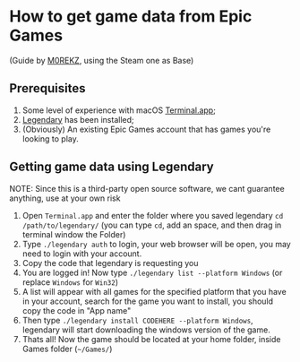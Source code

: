 How to get game data from Epic Games
===============================

(Guide by [M0REKZ](https://github.com/M0REKZ), using the Steam one as Base)

## Prerequisites

1. Some level of experience with macOS [Terminal.app](https://support.apple.com/guide/terminal/welcome/mac);
2. [Legendary](https://github.com/derrod/legendary) has been installed;
3. (Obviously) An existing Epic Games account that has games you're looking to play.

## Getting game data using Legendary

NOTE: Since this is a third-party open source software, we cant guarantee anything, use at your own risk

1. Open `Terminal.app` and enter the folder where you saved legendary `cd /path/to/legendary/` (you can type `cd`, add an space, and then drag in terminal window the Folder)
2. Type `./legendary auth` to login, your web browser will be open, you may need to login with your account.
3. Copy the code that legendary is requesting you
4. You are logged in! Now type `./legendary list --platform Windows` (or replace `Windows` for `Win32`)
5. A list will appear with all games for the specified platform that you have in your account, search for the game you want to install, you should copy the code in "App name"
6. Then type `./legendary install CODEHERE --platform Windows`, legendary will start downloading the windows version of the game.
7. Thats all! Now the game should be located at your home folder, inside Games folder (`~/Games/`)


